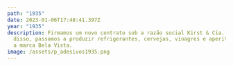 ```yaml
---
path: "1935"
date: 2023-01-06T17:48:41.397Z
year: "1935"
description: Firmamos um novo contrato sob a razão social Kirst & Cia. A partir
  disso, passamos a produzir refrigerantes, cervejas, vinagres e aperitivos com
  a marca Bela Vista.
image: /assets/p_adesivos1935.png
---
```

